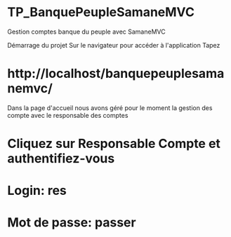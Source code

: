 # TP_BanquePeupleSamaneMVC
Gestion comptes banque du peuple avec SamaneMVC

Démarrage du projet
Sur le navigateur pour accéder à l'application Tapez 
# http://localhost/banquepeuplesamanemvc/

Dans la page d'accueil nous avons géré pour le moment la gestion des compte avec le responsable des comptes
# Cliquez sur Responsable Compte et authentifiez-vous

  # Login: res
  # Mot de passe: passer
  
